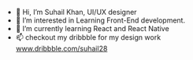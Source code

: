 - 👋 Hi, I’m Suhail Khan, UI/UX designer
- 👀 I’m interested in Learning Front-End development.
- 🌱 I’m currently learning React and React Native
- 📫 checkout my dribbble for my design work www.dribbble.com/suhail28
